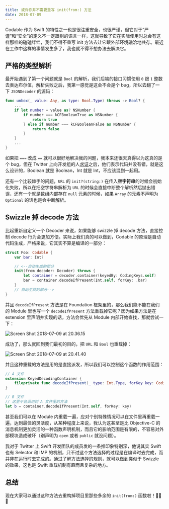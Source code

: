 ```yaml
---
title: 或许你并不需要重写 init(from:) 方法
date: 2018-07-09
---
```


Codable 作为 Swift 的特性之一也是很注重安全，也很严谨，但它对于“严谨”和“安全”的定义不一定跟别的语言一样，这就导致了它在实际使用时总会有这样那样的磕磕绊绊，我们不得不重写 init 方法去让它跟外部环境融洽地共存。最近在工作中这样的事情发生多了，我也就不得不想办法去解决它。

<!--more-->

## 严格的类型解析

最开始遇到了第一个问题就是 `Bool` 的解析，我们后端的接口习惯使用 `0` 跟 `1` 整数去表达布尔值，解析失败之后，我第一感觉是这会不会是个 bug，所以去翻了一下 `JSONDecoder` 的源码：

```swift
func unbox(_ value: Any, as type: Bool.Type) throws -> Bool? {
    ...
    if let number = value as? NSNumber {
        if number === kCFBooleanTrue as NSNumber {
            return true
        } else if number === kCFBooleanFalse as NSNumber {
            return false
        }
    }
    ...
}
```

如果把 `===` 改成 `==` 就可以很好地解决我的问题，我本来还很天真得以为这真的是个 bug，但在 Twitter 上向开发组的人[求证](https://twitter.com/kemchenj/status/930722213887492096)之后，他们表示代码并没有错，就是这么设计的，Boolean 就是 Boolean，Int 就是 Int，不应该混到一起用。

还有一个比较棘手的问题，`URL` 的 `init?(string:)` 在传入**空字符串**的时候会初始化失败，所以在把空字符串解析为 `URL` 的时候会直接中断整个解析然后抛出错误，还有一个就是数组内部存在 `null` 元素的时候，如果 `Array` 的元素不声明为 `Optional` 的话也是会中断解析。

## Swizzle 掉 decode 方法

比起重新自定义一个 Decoder 来说，如果能够 swizzle 掉 decode 方法，直接控制 decode 行为会更加方便。实际上我们真的可以做到，Codable 的原理是自动代码生成，严格来说，它其实不算是编译的一部分：

```swift
struct Foo: Codable {
    var bar: Int?

    // <--自动生成的部分
    init(from decoder: Decoder) throws {
        let container = decoder.container(keyedBy: CodingKeys.self)
        bar = container.decodeIfPresent(Int.self, forKey: .bar)
    }
    // 自动生成的部分-->
}
```

并且 `decodeIfPresent` 方法是在 Foundation 框架里的，那么我们能不能在我们的 Module 里也写一个 `decodeIfPresent` 方法重载掉它呢？因为如果方法是在 extension 里声明并实现的话，方法会优先从 Module 内部开始查找，那就尝试一下：

![Screen Shot 2018-07-09 at 20.36.15](/images/Screen%20Shot%202018-07-09%20at%2020.36.15.webp)

成功了，那么就回到我们最初的目的，把 `URL` 和 `Bool` 也重载掉：

![Screen Shot 2018-07-09 at 20.41.40](/images/Screen%20Shot%202018-07-09%20at%2020.41.40.webp)

并且这种重载的方法是用的是直接派发，所以我们可以控制这个函数的作用范围：

```swift
// A 文件
extension KeyedDecodingContainer {
    fileprivate func decodeIfPresent(_ type: Int.Type, forKey key: CodingKey) -> Int? { ... }
}

// B 文件
// 这里不会调用到 A 文件里的方法
let b = container.decodeIfPresent(Int.self, forKey: key)
```

甚至我们可以在 Module 内重载一遍，应对个别特殊情况可以在文件里再重载一遍，达到最佳的灵活度，从某种程度上来说，我认为这甚至是比 Objective-C 的消息机制更加灵活的一种函数声明机制，而且它的影响范围是有限的，不容易对外部模块造成破坏（别声明为 `open` 或者 `public` 就没问题）。

我对于 Twitter 上 Swift 开发团队的成员发的一条推印象特别深，他说其实 Swift 也有 Selector 和 IMP 的机制，只不过这个方法选择的过程是在编译时去完成，而并非在运行时去完成的。通过了解方法选择的规则，就可以做到类似于 Swizzle 的效果，这也是 Swift 重载机制有趣而且复杂的地方。

## 总结

现在大家可以通过这种方法去重构掉项目里那些多余的 `init(from:)` 函数啦！🎉🎉🎉